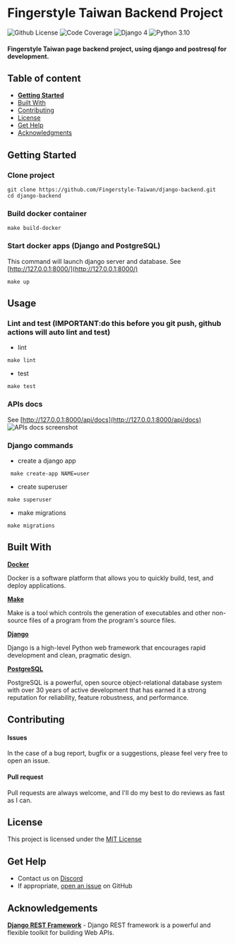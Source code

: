 # Fingerstyle Taiwan Backend Project

![Github License](https://img.shields.io/badge/license-MIT-green) ![Code Coverage](https://img.shields.io/badge/coverage-100%25-green) ![Django 4](https://img.shields.io/badge/django-4.0.4-blue.svg) ![Python 3.10](https://img.shields.io/badge/python-3.10.7-blue.svg)


#### Fingerstyle Taiwan page backend project, using django and postresql for development.

## Table of content

- [**Getting Started**](#getting-started)
- [Built With](#built-with)
- [Contributing](#contributing)
- [License](#license)
- [Get Help](#get-help)
- [Acknowledgments](#acknowledgements)

## Getting Started

### Clone project
```console
git clone https://github.com/Fingerstyle-Taiwan/django-backend.git
cd django-backend
```

### Build docker container
```console
make build-docker
```

### Start  docker apps (Django and PostgreSQL)
This command will launch django server and database.
See [http://127.0.0.1:8000/](http://127.0.0.1:8000/)
```console
make up
```

## Usage

### Lint and test (IMPORTANT:do this before you git push, github actions will auto lint and test)

- lint
```console
make lint
```

- test
```console
make test
```

### APIs docs
See [http://127.0.0.1:8000/api/docs](http://127.0.0.1:8000/api/docs)
![APIs docs screenshot](https://i.imgur.com/PnnrX91.png)

### Django commands

- create a django app
```console
 make create-app NAME=user
```

- create superuser
```console
make superuser
```

- make migrations
```console
make migrations
```


## Built With

**[Docker](https://www.docker.com/)**

Docker is a software platform that allows you to quickly build, test, and deploy applications.


**[Make](https://www.gnu.org/software/make/)**

Make is a tool which controls the generation of executables and other non-source files of a program from the program's source files.

**[Django](https://www.djangoproject.com/)**

Django is a high-level Python web framework that encourages rapid development and clean, pragmatic design.

**[PostgreSQL](https://www.postgresql.org/)**

PostgreSQL is a powerful, open source object-relational database system with over 30 years of active development that has earned it a strong reputation for reliability, feature robustness, and performance.



## Contributing

#### Issues
In the case of a bug report, bugfix or a suggestions, please feel very free to open an issue.

#### Pull request
Pull requests are always welcome, and I'll do my best to do reviews as fast as I can.

## License

This project is licensed under the [MIT License](https://github.com/this/project/blob/master/LICENSE)

## Get Help
- Contact us on [Discord](https://discord.gg/MjjfP5qpYt)
- If appropriate, [open an issue](https://github.com/Fingerstyle-Taiwan/django-backend/issues) on GitHub

## Acknowledgements
**[Django REST Framework](https://www.django-rest-framework.org/)** - Django REST framework is a powerful and flexible toolkit for building Web APIs.